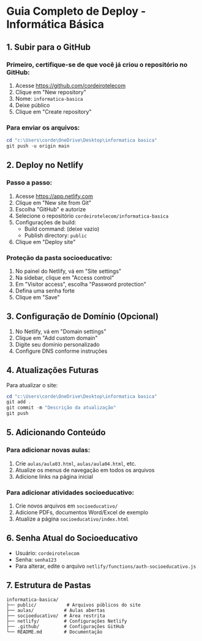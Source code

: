 # Guia Completo de Deploy - Informática Básica

## 1. Subir para o GitHub

### Primeiro, certifique-se de que você já criou o repositório no GitHub:
1. Acesse https://github.com/cordeirotelecom
2. Clique em "New repository"
3. Nome: `informatica-basica`
4. Deixe público
5. Clique em "Create repository"

### Para enviar os arquivos:
```powershell
cd "c:\Users\corde\OneDrive\Desktop\informatica basica"
git push -u origin main
```

## 2. Deploy no Netlify

### Passo a passo:
1. Acesse https://app.netlify.com
2. Clique em "New site from Git"
3. Escolha "GitHub" e autorize
4. Selecione o repositório `cordeirotelecom/informatica-basica`
5. Configurações de build:
   - Build command: (deixe vazio)
   - Publish directory: `public`
6. Clique em "Deploy site"

### Proteção da pasta socioeducativo:
1. No painel do Netlify, vá em "Site settings"
2. Na sidebar, clique em "Access control"
3. Em "Visitor access", escolha "Password protection"
4. Defina uma senha forte
5. Clique em "Save"

## 3. Configuração de Domínio (Opcional)
1. No Netlify, vá em "Domain settings"
2. Clique em "Add custom domain"
3. Digite seu domínio personalizado
4. Configure DNS conforme instruções

## 4. Atualizações Futuras
Para atualizar o site:
```powershell
cd "c:\Users\corde\OneDrive\Desktop\informatica basica"
git add .
git commit -m "Descrição da atualização"
git push
```

## 5. Adicionando Conteúdo

### Para adicionar novas aulas:
1. Crie `aulas/aula03.html`, `aulas/aula04.html`, etc.
2. Atualize os menus de navegação em todos os arquivos
3. Adicione links na página inicial

### Para adicionar atividades socioeducativo:
1. Crie novos arquivos em `socioeducativo/`
2. Adicione PDFs, documentos Word/Excel de exemplo
3. Atualize a página `socioeducativo/index.html`

## 6. Senha Atual do Socioeducativo
- Usuário: `cordeirotelecom`
- Senha: `senha123`
- Para alterar, edite o arquivo `netlify/functions/auth-socioeducativo.js`

## 7. Estrutura de Pastas
```
informatica-basica/
├── public/           # Arquivos públicos do site
├── aulas/           # Aulas abertas
├── socioeducativo/  # Área restrita
├── netlify/         # Configurações Netlify
├── .github/         # Configurações GitHub
└── README.md        # Documentação
```
